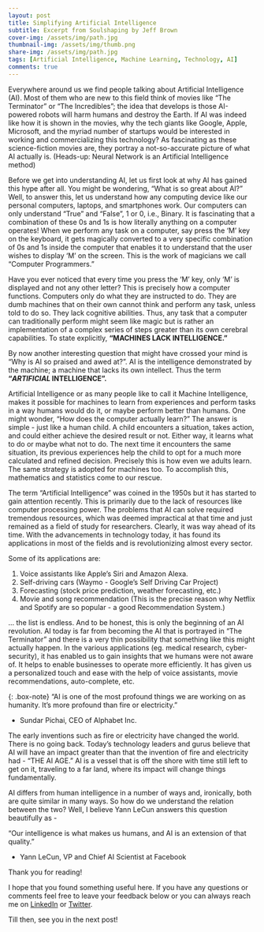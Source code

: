 ```yaml
---
layout: post
title: Simplifying Artificial Intelligence
subtitle: Excerpt from Soulshaping by Jeff Brown
cover-img: /assets/img/path.jpg
thumbnail-img: /assets/img/thumb.png
share-img: /assets/img/path.jpg
tags: [Artificial Intelligence, Machine Learning, Technology, AI]
comments: true
---
```


Everywhere around us we find people talking about Artificial Intelligence (AI). Most of them who are new to this field think of movies like 
“The Terminator” or “The Incredibles”; the idea that develops is those AI-powered robots will harm humans and destroy the Earth. If AI was indeed 
like how it is shown in the movies, why the tech giants like Google, Apple, Microsoft, and the myriad number of startups would be interested in 
working and commercializing this technology? As fascinating as these science-fiction movies are, they portray a not-so-accurate picture of what 
AI actually is. (Heads-up: Neural Network is an Artificial Intelligence method)

Before we get into understanding AI, let us first look at why AI has gained this hype after all. You might be wondering, “What is so great about AI?” 
Well, to answer this, let us understand how any computing device like our personal computers, laptops, and smartphones work. Our computers can only 
understand “True” and “False”, 1 or 0, i.e., Binary. It is fascinating that a combination of these 0s and 1s is how literally anything on a computer 
operates! When we perform any task on a computer, say press the ‘M’ key on the keyboard, it gets magically converted to a very specific combination of 
0s and 1s inside the computer that enables it to understand that the user wishes to display ‘M’ on the screen. This is the work of magicians we call 
“Computer Programmers.”

Have you ever noticed that every time you press the ‘M’ key, only ‘M’ is displayed and not any other letter? This is precisely how a computer functions. 
Computers only do what they are instructed to do. They are dumb machines that on their own cannot think and perform any task, unless told to do so. 
They lack cognitive abilities. Thus, any task that a computer can traditionally perform might seem like magic but is rather an implementation of a 
complex series of steps greater than its own cerebral capabilities. To state explicitly, **“MACHINES LACK INTELLIGENCE.”**

By now another interesting question that might have crossed your mind is “Why is AI so praised and awed at?”. AI is the intelligence demonstrated by 
the machine; a machine that lacks its own intellect. Thus the term **“_ARTIFICIAL_ INTELLIGENCE”.**
 
Artificial Intelligence or as many people like to call it Machine Intelligence, makes it possible for machines to learn from experiences and perform 
tasks in a way humans would do it, or maybe perform better than humans. One might wonder, “How does the computer actually learn?” The answer is 
simple - just like a human child. A child encounters a situation, takes action, and could either achieve the desired result or not. Either way, it learns 
what to do or maybe what not to do. The next time it encounters the same situation, its previous experiences help the child to opt for a much more 
calculated and refined decision. Precisely this is how even we adults learn. The same strategy is adopted for machines too. To accomplish this, 
mathematics and statistics come to our rescue.

The term “Artificial Intelligence” was coined in the 1950s but it has started to gain attention recently. This is primarily due to the lack of resources 
like computer processing power. The problems that AI can solve required tremendous resources, which was deemed impractical at that time and just remained 
as a field of study for researchers. Clearly, it was way ahead of its time. With the advancements in technology today, it has found its applications in 
most of the fields and is revolutionizing almost every sector. 

Some of its applications are: 

1. Voice assistants like Apple’s Siri and Amazon Alexa.
2. Self-driving cars (Waymo - Google’s Self Driving Car Project)
3. Forecasting (stock price prediction, weather forecasting, etc.)
4. Movie and song recommendation (This is the precise reason why Netflix and Spotify are so popular - a good Recommendation System.)

… the list is endless. And to be honest, this is only the beginning of an AI revolution. AI today is far from becoming the AI that is portrayed in 
“The Terminator” and there is a very thin possibility that something like this might actually happen. In the various applications (eg. medical research, 
cyber-security), it has enabled us to gain insights that we humans were not aware of. It helps to enable businesses to operate more efficiently. It has 
given us a personalized touch and ease with the help of voice assistants, movie recommendations, auto-complete, etc. 

{: .box-note}
“AI is one of the most profound things we are working on as humanity. It’s more profound than fire or electricity.”
- Sundar Pichai, CEO of Alphabet Inc.

The early inventions such as fire or electricity have changed the world. There is no going back. Today’s technology leaders and gurus believe that AI will 
have an impact greater than that the invention of fire and electricity had - “THE AI AGE.” AI is a vessel that is off the shore with time still left to get 
on it, traveling to a far land, where its impact will change things fundamentally.
 
AI differs from human intelligence in a number of ways and, ironically, both are quite similar in many ways. So how do we understand the relation between 
the two? Well, I believe Yann LeCun answers this question beautifully as - 

“Our intelligence is what makes us humans, and AI is an extension of that quality.”
- Yann LeCun, VP and Chief AI Scientist at Facebook

Thank you for reading!

I hope that you found something useful here. If you have any questions or comments feel free to leave your feedback below or you can always reach me on 
[LinkedIn](https://in.linkedin.com/in/jash-rathod-902512145) or [Twitter](https://twitter.com/rathod_jash). 

Till then, see you in the next post!
